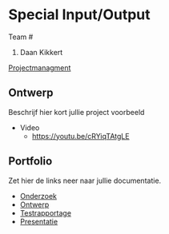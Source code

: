 # Special Input/Output
Team #
1. Daan Kikkert

[Projectmanagment]() <Trello scrumboard bijvoorbeeld>

## Ontwerp
Beschrijf hier kort jullie project
voorbeeld
* Video
  * https://youtu.be/cRYiqTAtgLE

## Portfolio
Zet hier de links neer naar jullie documentatie.

* [Onderzoek]()
* [Ontwerp]()
* [Testrapportage]()
* [Presentatie]()
